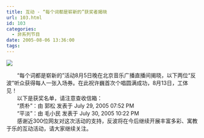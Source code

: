 ```yaml
---
title: 互动 - “每个词都是崭新的”获奖者揭晓
url: 103.html
id: 103
categories:
  - 非系列节目
date: 2005-08-06 13:36:00
tags:
---
```


![](https://antiwave.tech/wp-content/uploads/2020/01/05-08-06.gif)

　　“每个词都是崭新的”活动8月5日晚在北京音乐广播直播间揭晓，以下两位“反波”听众获得每人一张入场券。在此祝许巍首次个唱圆满成功，8月13日，工体见！  
　　以下是获奖名单，请注意查收信箱：  
　　“质朴”：由 郭松 发表于 July 29, 2005 07:52 PM  
　　“平淡”：由 毛小民 发表于 July 30, 2005 10:22 PM  
　　感谢近300位网友对这次活动的支持，反波将在今后继续开展丰富多彩、寓教于乐的互动活动，请大家继续关注。